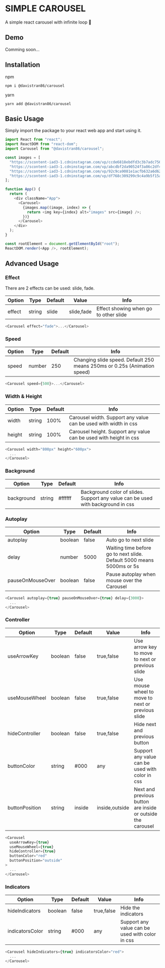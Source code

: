 # SIMPLE CAROUSEL

A simple react carousel with infinite loop 🎉

## Demo

Comming soon...

## Installation

npm

```
npm i @davistran86/carousel
```

yarn

```
yarn add @davistran86/carousel
```

## Basic Usage

Simply import the package to your react web app and start using it.

```javascript
import React from "react";
import ReactDOM from "react-dom";
import Carousel from "@davistran86/carousel";

const images = [
  "https://scontent-iad3-1.cdninstagram.com/vp/ccde6818ebdfd3c3b7adc7560c530acb/5E4E076F/t51.2885-15/e35/p1080x1080/70689682_376385253254078_5229751774392621716_n.jpg?_nc_ht=scontent-iad3-1.cdninstagram.com&_nc_cat=102",
  "https://scontent-iad3-1.cdninstagram.com/vp/abcdbf2da90524f3a86c2df4ec3833e5/5E59BF8E/t51.2885-15/e35/p1080x1080/69866420_1201968029995574_3061494835534077307_n.jpg?_nc_ht=scontent-iad3-1.cdninstagram.com&_nc_cat=102",
  "https://scontent-iad3-1.cdninstagram.com/vp/92c9ca9081e1acfb632a6d62dbbea6f8/5E5E3670/t51.2885-15/e35/p1080x1080/70890914_170814634050132_6309691029590448199_n.jpg?_nc_ht=scontent-iad3-1.cdninstagram.com&_nc_cat=100",
  "https://scontent-iad3-1.cdninstagram.com/vp/df768c309299c9c4a9b5f15a42e7f7d4/5E5D3206/t51.2885-15/e35/p1080x1080/67897824_113471973161444_1774742288689415740_n.jpg?_nc_ht=scontent-iad3-1.cdninstagram.com&_nc_cat=108"
];

function App() {
  return (
    <div className="App">
      <Carousel>
        {images.map((image, index) => {
          return <img key={index} alt="images" src={image} />;
        })}
      </Carousel>
    </div>
  );
}

const rootElement = document.getElementById("root");
ReactDOM.render(<App />, rootElement);
```

## Advanced Usage

### Effect

There are 2 effects can be used: slide, fade.

| Option | Type   | Default | Value      | Info                                  |
| ------ | ------ | ------- | ---------- | ------------------------------------- |
| effect | string | slide   | slide,fade | Effect showing when go to other slide |

```javascript
<Carousel effect="fade">...</Carousel>
```

### Speed

| Option | Type   | Default | Info                                                                     |
| ------ | ------ | ------- | ------------------------------------------------------------------------ |
| speed  | number | 250     | Changing slide speed. Default 250 means 250ms or 0.25s (Animation speed) |

```javascript
<Carousel speed={500}>...</Carousel>
```

### Width & Height

| Option | Type   | Default | Info                                                              |
| ------ | ------ | ------- | ----------------------------------------------------------------- |
| width  | string | 100%    | Carousel width. Support any value can be used with width in css   |
| height | string | 100%    | Carousel height. Support any value can be used with height in css |

```javascript
<Carousel width="800px" height="600px">
  ...
</Carousel>
```

### Background

| Option     | Type   | Default | Info                                                                             |
| ---------- | ------ | ------- | -------------------------------------------------------------------------------- |
| background | string | #ffffff | Background color of slides. Support any value can be used with background in css |

### Autoplay

| Option           | Type    | Default | Info                                                                   |
| ---------------- | ------- | ------- | ---------------------------------------------------------------------- |
| autoplay         | boolean | false   | Auto go to next slide                                                  |
| delay            | number  | 5000    | Waiting time before go to next slide\. Default 5000 means 5000ms or 5s |
| pauseOnMouseOver | boolean | false   | Pause autoplay when mouse over the Carousel                            |

```javascript
<Carousel autoplay={true} pauseOnMouseOver={true} delay={3000}>
  ...
</Carousel>
```

### Controller

| Option         | Type    | Default | Value          | Info                                                        |
| -------------- | ------- | ------- | -------------- | ----------------------------------------------------------- |
| useArrowKey    | boolean | false   | true,false     | Use arrow key to move to next or previous slide             |
| useMouseWheel  | boolean | false   | true,false     | Use mouse wheel to move to next or previous slide           |
| hideController | boolean | false   | true,false     | Hide next and previous button                               |
| buttonColor    | string  | \#000   | any            | Support any value can be used with color in css             |
| buttonPosition | string  | inside  | inside,outside | Next and previous button are inside or outside the carousel |

```javascript
<Carousel
  useArrowKey={true}
  useMouseWheel={true}
  hideController={true}
  buttonColor="red"
  buttonPosition="outside"
>
  ...
</Carousel>
```

### Indicators

| Option          | Type    | Default | Value      | Info                                            |
| --------------- | ------- | ------- | ---------- | ----------------------------------------------- |
| hideIndicators  | boolean | false   | true,false | Hide the indicators                             |
| indicatorsColor | string  | \#000   | any        | Support any value can be used with color in css |

```javascript
<Carousel hideIndicators={true} indicatorsColor="red">
  ...
</Carousel>
```
